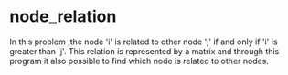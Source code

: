 # node_relation
In this problem ,the node 'i' is related to other node 'j' if and only if 'i' is greater than 'j'. This relation is represented by a matrix 
and through this program it also possible to find which node is related to other nodes.
